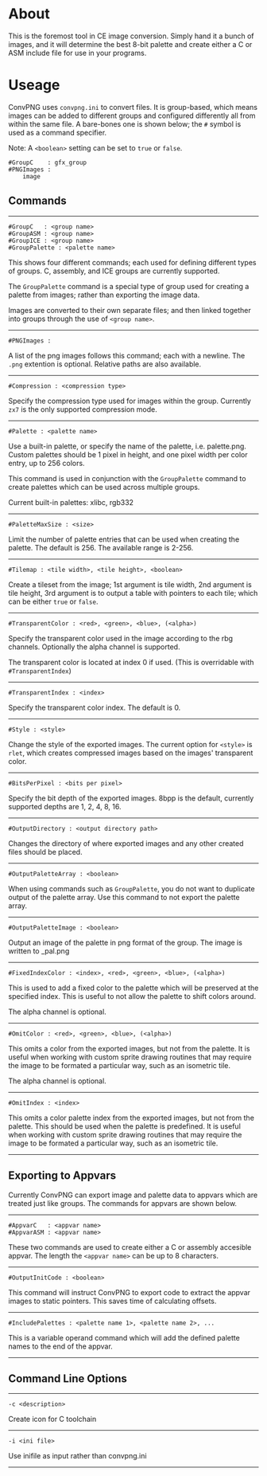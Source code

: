# About

This is the foremost tool in CE image conversion. Simply hand it a bunch of images, and it will determine the best 8-bit palette and create either a C or ASM include file for use in your programs.

# Useage

ConvPNG uses `convpng.ini` to convert files. It is group-based, which means images can be added to different groups and configured differently all from within the same file. A bare-bones one is shown below; the `#` symbol is used as a command specifier.

Note: A `<boolean>` setting can be set to `true` or `false`.

    #GroupC    : gfx_group
    #PNGImages :
        image

## Commands

----

    #GroupC   : <group name>
    #GroupASM : <group name>
    #GroupICE : <group name>
    #GroupPalette : <palette name>
 
This shows four different commands; each used for defining different types of groups. C, assembly, and ICE groups are currently supported.

The `GroupPalette` command is a special type of group used for creating a palette from images; rather than exporting the image data.

Images are converted to their own separate files; and then linked together into groups through the use of `<group name>`.

----

    #PNGImages :

A list of the png images follows this command; each with a newline. The `.png` extention is optional. Relative paths are also available.

----

    #Compression : <compression type>
    
Specify the compression type used for images within the group. Currently `zx7` is the only supported compression mode.

----

    #Palette : <palette name>
    
Use a built-in palette, or specify the name of the palette, i.e. palette.png. Custom palettes should be 1 pixel in height, and one pixel width per color entry, up to 256 colors.

This command is used in conjunction with the `GroupPalette` command to create palettes which can be used across multiple groups.

Current built-in palettes: xlibc, rgb332

----

    #PaletteMaxSize : <size>

Limit the number of palette entries that can be used when creating the palette. The default is 256. The available range is 2-256.

----

    #Tilemap : <tile width>, <tile height>, <boolean>
    
Create a tileset from the image; 1st argument is tile width, 2nd argument is tile height, 3rd argument is to output a table with pointers to each tile; which can be either `true` or `false`.

----

    #TransparentColor : <red>, <green>, <blue>, (<alpha>)
    
Specify the transparent color used in the image according to the rbg channels. Optionally the alpha channel is supported. 

The transparent color is located at index 0 if used. (This is overridable with `#TransparentIndex`)

----

    #TransparentIndex : <index>
    
Specify the transparent color index. The default is 0.

----

    #Style : <style>
    
Change the style of the exported images. The current option for `<style>` is `rlet`, which creates compressed images based on the images' transparent color.

----

    #BitsPerPixel : <bits per pixel>

Specify the bit depth of the exported images. 8bpp is the default, currently supported depths are 1, 2, 4, 8, 16.

----

    #OutputDirectory : <output directory path>
    
Changes the directory of where exported images and any other created files should be placed.

----

    #OutputPaletteArray : <boolean>
    
When using commands such as `GroupPalette`, you do not want to duplicate output of the palette array. Use this command to not export the palette array.

---
 
    #OutputPaletteImage : <boolean>
    
Output an image of the palette in png format of the group. The image is written to <group name>_pal.png

----

    #FixedIndexColor : <index>, <red>, <green>, <blue>, (<alpha>)
    
This is used to add a fixed color to the palette which will be preserved at the specified index. This is useful to not allow the palette to shift colors around.

The alpha channel is optional.

----

    #OmitColor : <red>, <green>, <blue>, (<alpha>)

This omits a color from the exported images, but not from the palette. It is useful when working with custom sprite drawing routines that may require the image to be formated a particular way, such as an isometric tile.

The alpha channel is optional.

----

    #OmitIndex : <index>

This omits a color palette index from the exported images, but not from the palette. This should be used when the palette is predefined. It is useful when working with custom sprite drawing routines that may require the image to be formated a particular way, such as an isometric tile.

----

## Exporting to Appvars

Currently ConvPNG can export image and palette data to appvars which are treated just like groups. The commands for appvars are shown below.

---

    #AppvarC   : <appvar name>
    #AppvarASM : <appvar name>
    
These two commands are used to create either a C or assembly accesible appvar. The length the `<appvar name>` can be up to 8 characters.

----

    #OutputInitCode : <boolean>
    
This command will instruct ConvPNG to export code to extract the appvar images to static pointers. This saves time of calculating offsets.

----

    #IncludePalettes : <palette name 1>, <palette name 2>, ...
    
This is a variable operand command which will add the defined palette names to the end of the appvar.

----

## Command Line Options

----

    -c <description>
   
Create icon for C toolchain

----

    -i <ini file>
    
Use inifile as input rather than convpng.ini

----


